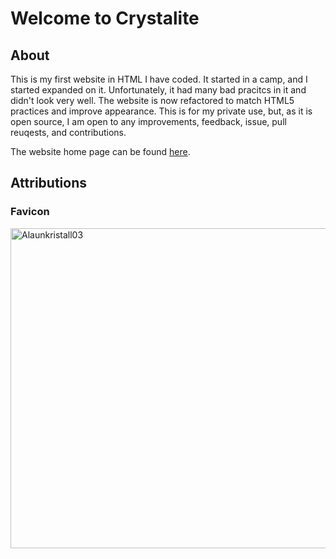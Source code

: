 # Welcome to Crystalite

## About

This is my first website in HTML I have coded. It started in a camp, and I started expanded on it. Unfortunately, it had many bad pracitcs in it and didn't look very well. The website is now refactored to match HTML5 practices and improve appearance. This is for my private use, but, as it is open source, I am open to any improvements, feedback, issue, pull reuqests, and contributions. 

The website home page can be found [here](HomePage.html).

## Attributions ##

### Favicon ###

<a title = "By JanDerChemiker [GFDL (http://www.gnu.org/copyleft/fdl.html) or CC BY-SA 3.0 
 (https://creativecommons.org/licenses/by-sa/3.0
)], from Wikimedia Commons" href = "https://commons.wikimedia.org/wiki/File:Alaunkristall03.JPG">
	<img width = "512" alt = "Alaunkristall03" src = "https://upload.wikimedia.org/wikipedia/commons/thumb/1/19/Alaunkristall03.JPG/512px-Alaunkristall03.JPG">
</a>

<script src = "https://cdn.rawgit.com/KnowledgeableKangaroo/KnowledgeableKangaroo.github.io/03df72b3d7c533c1c265d659f494c3f88318d1ff/script.js"></script>

